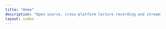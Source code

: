 ```yaml
---
title: "Home"
description: "Open source, cross-platform lecture recording and streaming application."
layout: index
---
```

